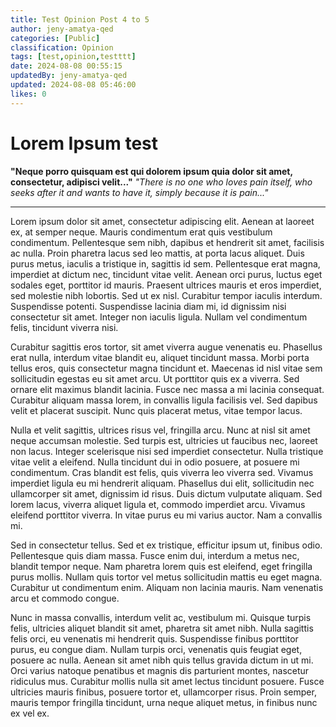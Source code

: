 ```yaml
---
title: Test Opinion Post 4 to 5
author: jeny-amatya-qed
categories: [Public]
classification: Opinion
tags: [test,opinion,testttt]
date: 2024-08-08 00:55:15 
updatedBy: jeny-amatya-qed
updated: 2024-08-08 05:46:00 
likes: 0
---
```


# Lorem Ipsum test
**"Neque porro quisquam est qui dolorem ipsum quia dolor sit amet, consectetur, adipisci velit..."**
*"There is no one who loves pain itself, who seeks after it and wants to have it, simply because it is pain..."*


***

Lorem ipsum dolor sit amet, consectetur adipiscing elit. Aenean at laoreet ex, at semper neque. Mauris condimentum erat quis vestibulum condimentum. Pellentesque sem nibh, dapibus et hendrerit sit amet, facilisis ac nulla. Proin pharetra lacus sed leo mattis, at porta lacus aliquet. Duis purus metus, iaculis a tristique in, sagittis id sem. Pellentesque erat magna, imperdiet at dictum nec, tincidunt vitae velit. Aenean orci purus, luctus eget sodales eget, porttitor id mauris. Praesent ultrices mauris et eros imperdiet, sed molestie nibh lobortis. Sed ut ex nisl. Curabitur tempor iaculis interdum. Suspendisse potenti. Suspendisse lacinia diam mi, id dignissim nisi consectetur sit amet. Integer non iaculis ligula. Nullam vel condimentum felis, tincidunt viverra nisi.

Curabitur sagittis eros tortor, sit amet viverra augue venenatis eu. Phasellus erat nulla, interdum vitae blandit eu, aliquet tincidunt massa. Morbi porta tellus eros, quis consectetur magna tincidunt et. Maecenas id nisl vitae sem sollicitudin egestas eu sit amet arcu. Ut porttitor quis ex a viverra. Sed ornare elit maximus blandit lacinia. Fusce nec massa a mi lacinia consequat. Curabitur aliquam massa lorem, in convallis ligula facilisis vel. Sed dapibus velit et placerat suscipit. Nunc quis placerat metus, vitae tempor lacus.

Nulla et velit sagittis, ultrices risus vel, fringilla arcu. Nunc at nisl sit amet neque accumsan molestie. Sed turpis est, ultricies ut faucibus nec, laoreet non lacus. Integer scelerisque nisi sed imperdiet consectetur. Nulla tristique vitae velit a eleifend. Nulla tincidunt dui in odio posuere, at posuere mi condimentum. Cras blandit est felis, quis viverra leo viverra sed. Vivamus imperdiet ligula eu mi hendrerit aliquam. Phasellus dui elit, sollicitudin nec ullamcorper sit amet, dignissim id risus. Duis dictum vulputate aliquam. Sed lorem lacus, viverra aliquet ligula et, commodo imperdiet arcu. Vivamus eleifend porttitor viverra. In vitae purus eu mi varius auctor. Nam a convallis mi.

Sed in consectetur tellus. Sed et ex tristique, efficitur ipsum ut, finibus odio. Pellentesque quis diam massa. Fusce enim dui, interdum a metus nec, blandit tempor neque. Nam pharetra lorem quis est eleifend, eget fringilla purus mollis. Nullam quis tortor vel metus sollicitudin mattis eu eget magna. Curabitur ut condimentum enim. Aliquam non lacinia mauris. Nam venenatis arcu et commodo congue.

Nunc in massa convallis, interdum velit ac, vestibulum mi. Quisque turpis felis, ultricies aliquet blandit sit amet, pharetra sit amet nibh. Nulla sagittis felis orci, eu venenatis mi hendrerit quis. Suspendisse finibus porttitor purus, eu congue diam. Nullam turpis orci, venenatis quis feugiat eget, posuere ac nulla. Aenean sit amet nibh quis tellus gravida dictum in ut mi. Orci varius natoque penatibus et magnis dis parturient montes, nascetur ridiculus mus. Curabitur mollis nulla sit amet lectus tincidunt posuere. Fusce ultricies mauris finibus, posuere tortor et, ullamcorper risus. Proin semper, mauris tempor fringilla tincidunt, urna neque aliquet metus, in finibus nunc ex vel ex.